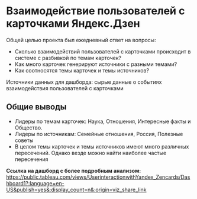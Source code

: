 # Взаимодействие пользователей с карточками Яндекс.Дзен


Общей целью проекта был ежедневный ответ на вопросы:
* Сколько взаимодействий пользователей с карточками происходит в системе с разбивкой по темам карточек?
* Как много карточек генерируют источники с разными темами?
* Как соотносятся темы карточек и темы источников?

Источники данных для дашборда: cырые данные о событиях взаимодействия пользователей с карточками

## Общие выводы
* Лидеры по темам карточек: Наука, Отношения, Интересные факты и Общество.
* Лидеры по источникам: Семейные отношения, Россия, Полезные советы
* В целом темы карточек и темы источников имеют много различных пересечений. Однако везде можно найти наиболее частые пересечения


**Ссылка на дашборд с более подробным анализом:** https://public.tableau.com/views/UserinteractionwithYandex_Zencards/Dashboard1?:language=en-US&publish=yes&:display_count=n&:origin=viz_share_link